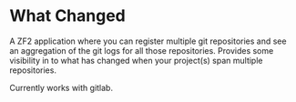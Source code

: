 # What Changed
A ZF2 application where you can register multiple git repositories and see an aggregation of the git logs for all those repositories. Provides some visibility in to what has changed when your project(s) span multiple repositories.

Currently works with gitlab.
